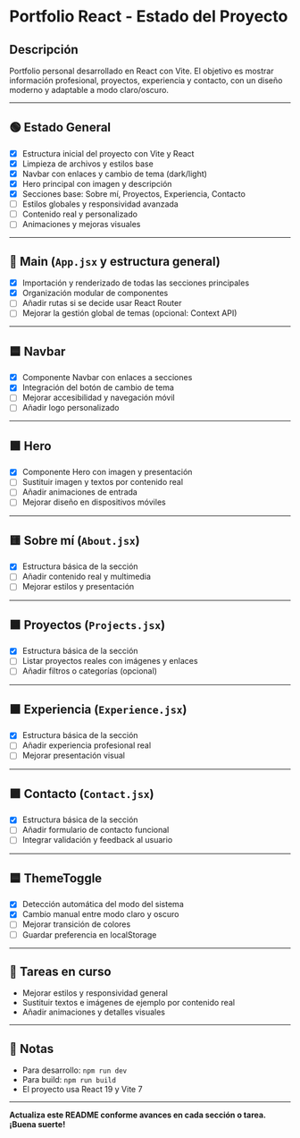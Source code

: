 # Portfolio React - Estado del Proyecto

## Descripción
Portfolio personal desarrollado en React con Vite. El objetivo es mostrar información profesional, proyectos, experiencia y contacto, con un diseño moderno y adaptable a modo claro/oscuro.

---

## 🟢 Estado General

- [x] Estructura inicial del proyecto con Vite y React
- [x] Limpieza de archivos y estilos base
- [x] Navbar con enlaces y cambio de tema (dark/light)
- [x] Hero principal con imagen y descripción
- [x] Secciones base: Sobre mí, Proyectos, Experiencia, Contacto
- [ ] Estilos globales y responsividad avanzada
- [ ] Contenido real y personalizado
- [ ] Animaciones y mejoras visuales

---

## 📁 Main (`App.jsx` y estructura general)

- [x] Importación y renderizado de todas las secciones principales
- [x] Organización modular de componentes
- [ ] Añadir rutas si se decide usar React Router
- [ ] Mejorar la gestión global de temas (opcional: Context API)

---

## 🟦 Navbar

- [x] Componente Navbar con enlaces a secciones
- [x] Integración del botón de cambio de tema
- [ ] Mejorar accesibilidad y navegación móvil
- [ ] Añadir logo personalizado

---

## 🟩 Hero

- [x] Componente Hero con imagen y presentación
- [ ] Sustituir imagen y textos por contenido real
- [ ] Añadir animaciones de entrada
- [ ] Mejorar diseño en dispositivos móviles

---

## 🟨 Sobre mí (`About.jsx`)

- [x] Estructura básica de la sección
- [ ] Añadir contenido real y multimedia
- [ ] Mejorar estilos y presentación

---

## 🟧 Proyectos (`Projects.jsx`)

- [x] Estructura básica de la sección
- [ ] Listar proyectos reales con imágenes y enlaces
- [ ] Añadir filtros o categorías (opcional)

---

## 🟫 Experiencia (`Experience.jsx`)

- [x] Estructura básica de la sección
- [ ] Añadir experiencia profesional real
- [ ] Mejorar presentación visual

---

## 🟪 Contacto (`Contact.jsx`)

- [x] Estructura básica de la sección
- [ ] Añadir formulario de contacto funcional
- [ ] Integrar validación y feedback al usuario

---

## 🟦 ThemeToggle

- [x] Detección automática del modo del sistema
- [x] Cambio manual entre modo claro y oscuro
- [ ] Mejorar transición de colores
- [ ] Guardar preferencia en localStorage

---

## 🚧 Tareas en curso

- Mejorar estilos y responsividad general
- Sustituir textos e imágenes de ejemplo por contenido real
- Añadir animaciones y detalles visuales

---

## 📌 Notas

- Para desarrollo: `npm run dev`
- Para build: `npm run build`
- El proyecto usa React 19 y Vite 7

---

**Actualiza este README conforme avances en cada sección o tarea. ¡Buena suerte!**
